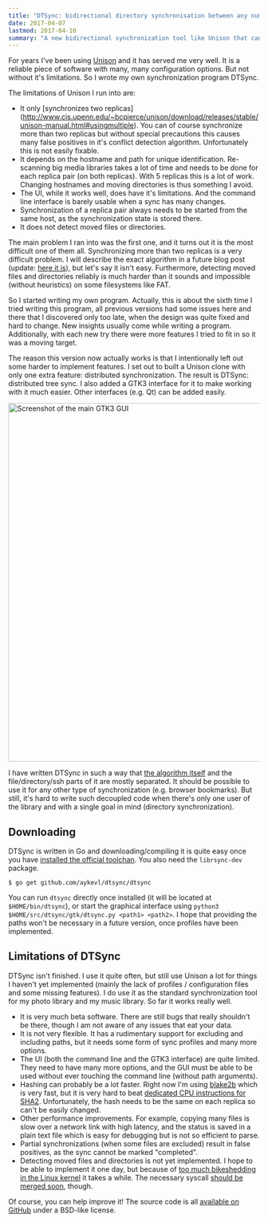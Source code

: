 ```yaml
---
title: "DTSync: bidirectional directory synchronisation between any number of replicas"
date: 2017-04-07
lastmod: 2017-04-10
summary: "A new bidirectional synchronization tool like Unison that can synchronize many distributed replicas"
---
```

For years I've been using [Unison](https://www.cis.upenn.edu/~bcpierce/unison/) and it has served me very well. It is a reliable piece of software with many, many configuration options. But not without it's limitations. So I wrote my own synchronization program DTSync.

The limitations of Unison I run into are:

* It only [synchronizes two replicas] (http://www.cis.upenn.edu/~bcpierce/unison/download/releases/stable/unison-manual.html#usingmultiple). You can of course synchronize more than two replicas but without special precautions this causes many false positives in it's conflict detection algorithm. Unfortunately this is not easily fixable.
* It depends on the hostname and path for unique identification. Re-scanning big media libraries takes a lot of time and needs to be done for each replica pair (on both replicas). With 5 replicas this is a lot of work. Changing hostnames and moving directories is thus something I avoid.
* The UI, while it works well, does have it's limitations. And the command line interface is barely usable when a sync has many changes.
* Synchronization of a replica pair always needs to be started from the same host, as the synchronization state is stored there.
* It does not detect moved files or directories.

The main problem I ran into was the first one, and it turns out it is the most difficult one of them all. Synchronizing more than two replicas is a very difficult problem. I will describe the exact algorithm in a future blog post (update: [here it is](/2017/04/concise-version-vectors)), but let's say it isn't easy. Furthermore, detecting moved files and directories reliably is much harder than it sounds and impossible (without heuristics) on some filesystems like FAT.

So I started writing my own program. Actually, this is about the sixth time I tried writing this program, all previous versions had some issues here and there that I discovered only too late, when the design was quite fixed and hard to change. New insights usually come while writing a program. Additionally, with each new try there were more features I tried to fit in so it was a moving target.

The reason this version now actually works is that I intentionally left out some harder to implement features. I set out to built a Unison clone with only one extra feature: distributed synchronization. The result is DTSync: distributed tree sync. I also added a GTK3 interface for it to make working with it much easier. Other interfaces (e.g. Qt) can be added easily.

<img src="/assets/dtsync-gtk-screenshot.png" width="719" alt="Screenshot of the main GTK3 GUI"/>

I have written DTSync in such a way that [the algorithm itself](https://github.com/aykevl/dtsync/tree/master/dtdiff) and the file/directory/ssh parts of it are mostly separated. It should be possible to use it for any other type of synchronization (e.g. browser bookmarks). But still, it's hard to write such decoupled code when there's only one user of the library and with a single goal in mind (directory synchronization).

## Downloading

DTSync is written in Go and downloading/compiling it is quite easy once you have [installed the official toolchan](https://golang.org/dl/). You also need the `librsync-dev` package.

    $ go get github.com/aykevl/dtsync/dtsync

You can run `dtsync` directly once installed (it will be located at `$HOME/bin/dtsync`), or start the graphical interface using `python3 $HOME/src/dtsync/gtk/dtsync.py <path1> <path2>`. I hope that providing the paths won't be necessary in a future version, once profiles have been implemented.

## Limitations of DTSync

DTSync isn't finished. I use it quite often, but still use Unison a lot for things I haven't yet implemented (mainly the lack of profiles / configuration files and some missing features). I do use it as the standard synchronization tool for my photo library and my music library. So far it works really well.

* It is very much beta software. There are still bugs that really shouldn't be there, though I am not aware of any issues that eat your data.
* It is not very flexible. It has a rudimentary support for excluding and including paths, but it needs some form of sync profiles and many more options.
* The UI (both the command line and the GTK3 interface) are quite limited. They need to have many more options, and the GUI must be able to be used without ever touching the command line (without path arguments).
* Hashing can probably be a lot faster. Right now I'm using [blake2b](https://blake2.net) which is very fast, but it is very hard to beat [dedicated CPU instructions for SHA2](https://blog.minio.io/accelerating-sha256-by-100x-in-golang-on-arm-1517225f5ff4). Unfortunately, the hash needs to be the same on each replica so can't be easily changed.
* Other performance improvements. For example, copying many files is slow over a network link with high latency, and the status is saved in a plain text file which is easy for debugging but is not so efficient to parse.
* Partial synchronizations (when some files are excluded) result in false positives, as the sync cannot be marked "completed".
* Detecting moved files and directories is not yet implemented. I hope to be able to implement it one day, but because of [too much bikeshedding in the Linux kernel](https://lkml.org/lkml/2010/7/22/249) it takes a while.
 The necessary syscall [should be merged soon](http://lkml.iu.edu/hypermail/linux/kernel/1703.0/01812.html), though.

Of course, you can help improve it! The source code is all [available on GitHub](https://github.com/aykevl/dtsync) under a BSD-like license.
